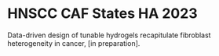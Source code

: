 # HNSCC CAF States HA 2023
Data-driven design of tunable hydrogels recapitulate fibroblast heterogeneity in cancer, [in preparation].
